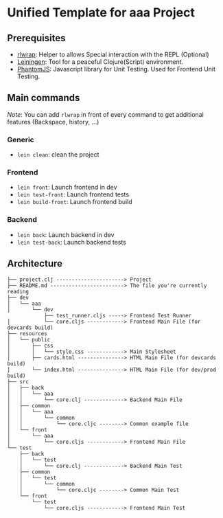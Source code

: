 # Unified Template for aaa Project
## Prerequisites
- [rlwrap](https://github.com/hanslub42/rlwrap): Helper to allows Special interaction with the REPL (Optional)
- [Leiningen](https://leiningen.org): Tool for a peaceful Clojure(Script) environment.
- [PhantomJS](http://phantomjs.org): Javascript library for Unit Testing. Used for Frontend Unit Testing.

## Main commands
*Note*: You can add `rlwrap` in front of every command to get additional features (Backspace, history, ...)
### Generic
- `lein clean`: clean the project

### Frontend
- `lein front`: Launch frontend in dev
- `lein test-front`: Launch frontend tests
- `lein build-front`: Launch frontend build

### Backend
- `lein back`: Launch backend in dev
- `lein test-back`: Launch backend tests


## Architecture
```
├── project.clj ----------------------> Project
├── README.md ------------------------> The file you're currently reading
├── dev
│   └── aaa
│       └── dev
            ├── test_runner.cljs -----> Frontend Test Runner
│           └── core.cljs ------------> Frontend Main File (for devcards build)
├── resources
│   └── public
│       ├── css
│       │   └── style.css ------------> Main Stylesheet
│       ├── cards.html ---------------> HTML Main File (for devcards build)
│       └── index.html ---------------> HTML Main File (for dev/prod build)
├── src
│   ├── back
│   │   └── aaa
│   │       └── core.clj -------------> Backend Main File
│   ├── common
│   │   └── aaa
│   │       └── common
│   │           └── core.cljc --------> Common example file
│   └── front
│       └── aaa
│           └── core.cljs ------------> Frontend Main File
└── test
    ├── back
    │   └── test
    │       └── core.clj -------------> Backend Main Test
    ├── common
    │   └── test
    │       └── common
    │           └── core.cljc --------> Common Main Test
    └── front
        └── test
            └── core.cljs ------------> Frontend Main Test
```
